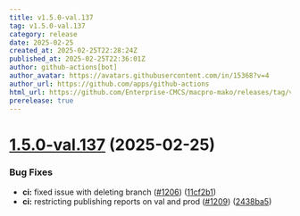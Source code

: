 ```yaml
---
title: v1.5.0-val.137
tag: v1.5.0-val.137
category: release
date: 2025-02-25
created_at: 2025-02-25T22:28:24Z
published_at: 2025-02-25T22:36:01Z
author: github-actions[bot]
author_avatar: https://avatars.githubusercontent.com/in/15368?v=4
author_url: https://github.com/apps/github-actions
html_url: https://github.com/Enterprise-CMCS/macpro-mako/releases/tag/v1.5.0-val.137
prerelease: true
---
```


# [1.5.0-val.137](https://github.com/Enterprise-CMCS/macpro-mako/compare/v1.5.0-val.136...v1.5.0-val.137) (2025-02-25)


### Bug Fixes

* **ci:** fixed issue with deleting branch ([#1206](https://github.com/Enterprise-CMCS/macpro-mako/issues/1206)) ([11cf2b1](https://github.com/Enterprise-CMCS/macpro-mako/commit/11cf2b142239d74e9e368302ec3f4645abfe23bb))
* **ci:** restricting publishing reports on val and prod ([#1209](https://github.com/Enterprise-CMCS/macpro-mako/issues/1209)) ([2438ba5](https://github.com/Enterprise-CMCS/macpro-mako/commit/2438ba57d9852eae322f01e06d054a777edccc18))





